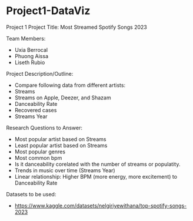 # Project1-DataViz
Project 1 
Project Title: Most Streamed Spotify Songs 2023

Team Members:
 - Uxia Berrocal
 - Phuong Aissa
 - Liseth Rubio
   
Project Description/Outline:
 - Compare following data from different artists:
 - Streams
 - Streams on Apple, Deezer, and Shazam
 - Danceability Rate
 - Recovered cases
 - Streams Year
   
Research Questions to Answer:
 - Most popular artist based on Streams
 - Least popular artist based on Streams
 - Most popular genres
 - Most common bpm
 - Is it danceability corelated with the number of streams or populatity.
 - Trends in music over time (Streams Year)
 - Linear relationship: Higher BPM (more energy, more excitement) to Danceability Rate 
   
Datasets to be used:
 - https://www.kaggle.com/datasets/nelgiriyewithana/top-spotify-songs-2023
